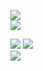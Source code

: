 ![](https://img.shields.io/badge/release-v0.1.0-gold)  
![](https://img.shields.io/badge/python-v3.10.1-blue)

![](https://img.shields.io/badge/passed_tests-0-brightgreen)
![](https://img.shields.io/badge/failed_tests-0-red)  
![](https://img.shields.io/badge/coverage-0%25-green)